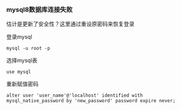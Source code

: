 
### mysql8数据库连接失败

估计是更新了安全性？这里通过重设原密码来恢复登录

登录mysql

```
mysql -u root -p
```

选择mysql表

```
use mysql
```

重新赋值密码

```
alter user 'user_name'@'localhost' identified with mysql_native_password by 'new_password' password expire never;
```

